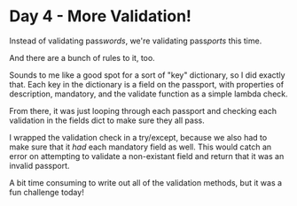# Day 4 - More Validation!

Instead of validating pass*words*, we're validating pass*ports* this time.

And there are a bunch of rules to it, too.

Sounds to me like a good spot for a sort of "key" dictionary, so I did exactly that. Each key in the dictionary is a field on the passport, with properties of description, mandatory, and the validate function as a simple lambda check.

From there, it was just looping through each passport and checking each validation in the fields dict to make sure they all pass.

I wrapped the validation check in a try/except, because we also had to make sure that it _had_ each mandatory field as well. This would catch an error on attempting to validate a non-existant field and return that it was an invalid passport.

A bit time consuming to write out all of the validation methods, but it was a fun challenge today!
